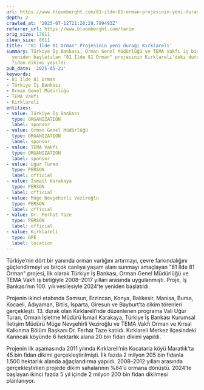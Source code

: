 ```yaml
---
url: https://www.bloomberght.com/81-ilde-81-orman-projesinin-yeni-duragi-kirklareli-3748872
depth: 2
crawled_at: '2025-07-12T21:20:29.799493Z'
referrer_url: https://www.bloomberght.com/tarim
orig_size: 17611
clean_size: 8611
title: '"81 İlde 81 Orman" Projesinin yeni durağı Kırklareli'
summary: Türkiye İş Bankası, Orman Genel Müdürlüğü ve TEMA Vakfı iş birliğiyle 2024’te
  yeniden başlatılan "81 İlde 81 Orman" projesinin Kırklareli'deki durağında 20 bin
  fidan dikimi yapıldı.
pub_date: '2025-05-21'
keywords:
- 81 İlde 81 Orman
- Türkiye İş Bankası
- Orman Genel Müdürlüğü
- TEMA Vakfı
- Kırklareli
entities:
- value: Türkiye İş Bankası
  type: ORGANIZATION
  label: sponsor
- value: Orman Genel Müdürlüğü
  type: ORGANIZATION
  label: sponsor
- value: TEMA Vakfı
  type: ORGANIZATION
  label: sponsor
- value: Uğur Turan
  type: PERSON
  label: official
- value: İsmail Karakaya
  type: PERSON
  label: official
- value: Müge Nevşehirli Veziroğlu
  type: PERSON
  label: official
- value: Dr. Ferhat Taze
  type: PERSON
  label: official
- value: Kırklareli
  type: GPE
  label: location
---
```


Türkiye’nin dört bir yanında orman varlığını artırmayı, çevre farkındalığını güçlendirmeyi ve birçok canlıya yaşam alanı sunmayı amaçlayan "81 İlde 81 Orman" projesi, ilk olarak Türkiye İş Bankası, Orman Genel Müdürlüğü ve TEMA Vakfı iş birliğiyle 2008–2017 yılları arasında uygulanmıştı. Proje, İş Bankası’nın 100. yılı vesilesiyle 2024’te yeniden başlatıldı.

Projenin ikinci etabında Samsun, Erzincan, Konya, Balıkesir, Manisa, Bursa, Kocaeli, Adıyaman, Bitlis, Isparta, Giresun ve Bayburt’ta dikim törenleri gerçekleşti. 13. durak olan Kırklareli’nde düzenlenen programa Vali Uğur Turan, Orman İşletme Müdürü İsmail Karakaya, Türkiye İş Bankası Kurumsal İletişim Müdürü Müge Nevşehirli Veziroğlu ve TEMA Vakfı Orman ve Kırsal Kalkınma Bölüm Başkanı Dr. Ferhat Taze katıldı. Kırklareli Merkez ilçesindeki Karıncak köyünde 6 hektarlık alana 20 bin fidan dikimi yapıldı.

Projenin ilk aşamasında 2011 yılında Kırklareli’nin Kocatarla köyü Maratlık’ta 45 bin fidan dikimi gerçekleştirilmişti. İlk fazda 2 milyon 205 bin fidanla 1.500 hektarlık alanda ağaçlandırma yapıldı. 2008–2012 yılları arasında gerçekleştirilen projede dikim sahalarının %84’ü ormana dönüştü. 2024’te başlayan ikinci fazda 5 yıl içinde 2 milyon 200 bin fidan dikilmesi planlanıyor.